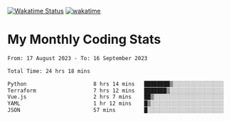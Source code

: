 [![Wakatime Status](https://github.com/noopurphalak/noopurphalak/workflows/wakatime-status-update/badge.svg)](https://github.com/noopurphalak/noopurphalak/actions/workflows/main.yml)
[![wakatime](https://wakatime.com/badge/user/80ace140-ef40-4fdd-b8ed-f3be3d2e1aea.svg)](https://wakatime.com/@80ace140-ef40-4fdd-b8ed-f3be3d2e1aea)

# My Monthly Coding Stats

<!--START_SECTION:waka-->

```txt
From: 17 August 2023 - To: 16 September 2023

Total Time: 24 hrs 18 mins

Python                     8 hrs 14 mins   ████████▒░░░░░░░░░░░░░░░░   33.93 %
Terraform                  7 hrs 12 mins   ███████▒░░░░░░░░░░░░░░░░░   29.65 %
Vue.js                     2 hrs 7 mins    ██▒░░░░░░░░░░░░░░░░░░░░░░   08.74 %
YAML                       1 hr 12 mins    █▒░░░░░░░░░░░░░░░░░░░░░░░   04.95 %
JSON                       57 mins         █░░░░░░░░░░░░░░░░░░░░░░░░   03.97 %
```

<!--END_SECTION:waka-->
